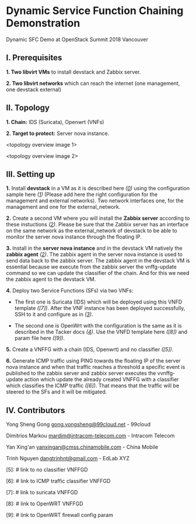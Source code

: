 # Dynamic Service Function Chaining Demonstration
Dynamic SFC Demo at OpenStack Summit 2018 Vancouver

## I. Prerequisites

**1. Two libvirt VMs** to install devstack and Zabbix server.

**2. Two libvirt networks** which can reach the internet (one management, one devstack external)
 
## II. Topology

**1. Chain:** IDS (Suricata), Openwrt (VNFs)

**2. Target to protect:** Server nova instance.

<topology overview image 1>

<topology overview image 2>

## III. Setting up

**1.** Install **devstack** in a VM as it is described here *([0])* using the configuration sample here *([1])* (Please add here the right configuration for the management and external networks). Two network interfaces one, for the management and one for the external_network.

**2.** Create a second VM where you will install the **Zabbix server** according to these instuctions *([2])*. Please be sure that the Zabbix server has an interface on the same network as the external_network of devstack to be able to monitor the server nova instance through the floating IP.

**3.** Install in the **server nova instance** and in the devstack VM natively the **zabbix agent** *([2])*. The zabbix agent in the server nova instance is used to send data back to the zabbix server. The zabbix agent in the devstack VM is essential because we execute from the zabbix server the vnffg-update command so we can update the classifier of the chain. And for this we need the zabbix agent to the devstack VM.

**4.** Deploy two Service Functions (SFs) via two VNFs:

+ The first one is Suricata (IDS) which will be deployed using this VNFD template *([7])*. After the VNF instance has been deployed successfully, SSH to it and configure as in *([3])*.

+ The second one is OpenWrt with the configuration is the same as it is described in the Tacker docs *([4])*. Use the VNFD template here *([8])* and param file here *([9])*.

**5.** Create a VNFFG with a chain (IDS, Openwrt) and no classifier *([5])*.

**6.** Generate ICMP traffic using PING towards the floating IP of the server nova instance and when that traffic reaches a threshold a specific event is published to the zabbix server and zabbix server executes the vvnffg-update action which update the already created VNFFG with a classifier which classifies the ICMP traffic *([6])*. That means that the traffic will be steered to the SFs and it will be mitigated.

## IV. Contributors

Yong Sheng Gong <gong.yongsheng@99cloud.net> - 99cloud

Dimitrios Markou <mardim@intracom-telecom.com> - Intracom Telecom

Yan Xing'an <yanxingan@cmss.chinamobile.com> - China Mobile

Trinh Nguyen <dangtrinhnt@gmail.com> - EdLab XYZ


[0]: https://docs.openstack.org/devstack/latest/

[1]: https://github.com/openstack/tacker/blob/master/devstack/local.conf.example

[2]: https://www.digitalocean.com/community/tutorials/how-to-install-and-configure-zabbix-to-securely-monitor-remote-servers-on-ubuntu-16-04

[3]: https://blog.rapid7.com/2017/02/14/how-to-install-suricata-nids-on-ubuntu-linux/

[4]: https://docs.openstack.org/tacker/latest/install/deploy_openwrt.html

[5]: # link to no classifier VNFFGD

[6]: # link to ICMP traffic classifier VNFFGD

[7]: # link to suricata VNFFGD

[8]: # link to OpenWRT VNFFGD

[9]: # link to OpenWRT firewall config param
